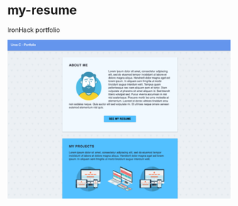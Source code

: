 # my-resume
IronHack portfolio

![portfolio](https://github.com/dianavile/my-resume/blob/master/design/Uron_C_-_Portfolio.png)
